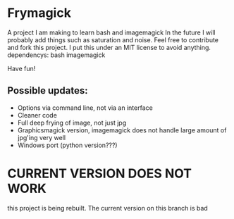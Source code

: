 # Frymagick

A project I am making to learn bash and imagemagick
In the future I will probably add things such as saturation and noise.
Feel free to contribute and fork this project.
I put this under an MIT license to avoid anything.
dependencys:
bash
imagemagick

Have fun!

## Possible updates:

* Options via command line, not via an interface
* Cleaner code
* Full deep frying of image, not just jpg
* Graphicsmagick version, imagemagick does not handle large amount of jpg'ing very well
* Windows port (python version???)

# CURRENT VERSION DOES NOT WORK
this project is being rebuilt. The current version on this branch is bad
